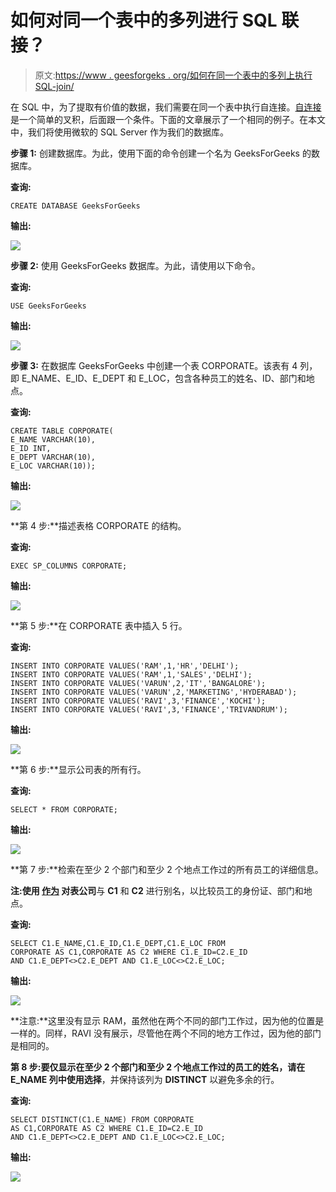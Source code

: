 # 如何对同一个表中的多列进行 SQL 联接？

> 原文:[https://www . geesforgeks . org/如何在同一个表中的多列上执行 SQL-join/](https://www.geeksforgeeks.org/how-to-perform-sql-join-on-multiple-columns-in-same-table/)

在 SQL 中，为了提取有价值的数据，我们需要在同一个表中执行自连接。[自连接](https://www.geeksforgeeks.org/self-join-and-cross-join-in-ms-sql-server/)是一个简单的叉积，后面跟一个条件。下面的文章展示了一个相同的例子。在本文中，我们将使用微软的 SQL Server 作为我们的数据库。

**步骤 1:** 创建数据库。为此，使用下面的命令创建一个名为 GeeksForGeeks 的数据库。

**查询:**

```
CREATE DATABASE GeeksForGeeks
```

**输出:**

![](img/d2cfe8b2f31124d9744d03213361f840.png)

**步骤 2:** 使用 GeeksForGeeks 数据库。为此，请使用以下命令。

**查询:**

```
USE GeeksForGeeks
```

**输出:**

![](img/764b7f0286d9dc6812e0e8907809ffc3.png)

**步骤 3:** 在数据库 GeeksForGeeks 中创建一个表 CORPORATE。该表有 4 列，即 E_NAME、E_ID、E_DEPT 和 E_LOC，包含各种员工的姓名、ID、部门和地点。

**查询:**

```
CREATE TABLE CORPORATE(
E_NAME VARCHAR(10),
E_ID INT,
E_DEPT VARCHAR(10),
E_LOC VARCHAR(10));
```

**输出:**

![](img/70bf3908254242534358a8d824fde699.png)

**第 4 步:**描述表格 CORPORATE 的结构。

**查询:**

```
EXEC SP_COLUMNS CORPORATE;
```

**输出:**

![](img/0bb3babb737639b20d89da62f7929efe.png)

**第 5 步:**在 CORPORATE 表中插入 5 行。

**查询:**

```
INSERT INTO CORPORATE VALUES('RAM',1,'HR','DELHI');
INSERT INTO CORPORATE VALUES('RAM',1,'SALES','DELHI');
INSERT INTO CORPORATE VALUES('VARUN',2,'IT','BANGALORE');
INSERT INTO CORPORATE VALUES('VARUN',2,'MARKETING','HYDERABAD');
INSERT INTO CORPORATE VALUES('RAVI',3,'FINANCE','KOCHI');
INSERT INTO CORPORATE VALUES('RAVI',3,'FINANCE','TRIVANDRUM');
```

**输出:**

![](img/f8027e89a6b2d1bd062ae757ec6f7fa3.png)

**第 6 步:**显示公司表的所有行。

**查询:**

```
SELECT * FROM CORPORATE;
```

**输出:**

![](img/7584d75b3a4654d232ec5544a3d7105c.png)

**第 7 步:**检索在至少 2 个部门和至少 2 个地点工作过的所有员工的详细信息。

**注:**使用 [**作为**](https://www.geeksforgeeks.org/sql-select-as/) 对表**公司**与 **C1** 和 **C2** 进行别名，以比较员工的身份证、部门和地点。

**查询:**

```
SELECT C1.E_NAME,C1.E_ID,C1.E_DEPT,C1.E_LOC FROM
CORPORATE AS C1,CORPORATE AS C2 WHERE C1.E_ID=C2.E_ID 
AND C1.E_DEPT<>C2.E_DEPT AND C1.E_LOC<>C2.E_LOC;
```

**输出:**

![](img/5dcaa735d0575e2289fc6e6eab99d654.png)

**注意:**这里没有显示 RAM，虽然他在两个不同的部门工作过，因为他的位置是一样的。同样，RAVI 没有展示，尽管他在两个不同的地方工作过，因为他的部门是相同的。

**第 8 步:**要仅显示在至少 2 个部门和至少 2 个地点工作过的员工的姓名，请在 **E_NAME** 列中使用**选择**，并保持该列为 **DISTINCT** 以避免多余的行。

**查询:**

```
SELECT DISTINCT(C1.E_NAME) FROM CORPORATE
AS C1,CORPORATE AS C2 WHERE C1.E_ID=C2.E_ID
AND C1.E_DEPT<>C2.E_DEPT AND C1.E_LOC<>C2.E_LOC;
```

**输出:**

![](img/14d2212cab944940b7fab5d23efb42a2.png)